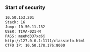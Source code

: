 ### Start of security
```bash
10.50.153.201
Stack: 16
Jump: 10.50.11.132
USER: TIVA-021-M
PASS: meeMd337xc6j
http://127.0.0.1:1111/classinfo.html
CTFD IP: 10.50.178.176:8000
```
